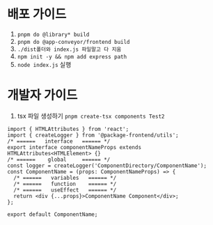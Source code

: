 # 배포 가이드

1. `pnpm do @library* build`
1. `pnpm do @app-conveyor/frontend build`
1. `./dist폴더와 index.js 파일말고 다 지움`
1. `npm init -y && npm add express path`
1. `node index.js` 실행

# 개발자 가이드

1. tsx 파일 생성하기
   `pnpm create-tsx components Test2`

```tsx
import { HTMLAttributes } from 'react';
import { createLogger } from '@package-frontend/utils';
/* ======   interface   ====== */
export interface componentNameProps extends HTMLAttributes<HTMLElement> {}
/* ======    global     ====== */
const logger = createLogger('ComponentDirectory/ComponentName');
const ComponentName = (props: ComponentNameProps) => {
  /* ======   variables   ====== */
  /* ======   function    ====== */
  /* ======   useEffect   ====== */
  return <div {...props}>ComponentName Component</div>;
};

export default ComponentName;
```
